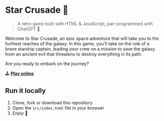 # Star Crusade 🚀

> A retro game built with HTML & JavaScript, pair-programmed with ChatGPT 🤖

Welcome to Star Crusade, an epic space adventure that will take you to the furthest reaches of the galaxy. In this game, you'll take on the role of a brave starship captain, leading your crew on a mission to save the galaxy from an ancient evil that threatens to destroy everything in its path.

Are you ready to embark on the journey?

🕹️ [**Play online**](https://star-crusade.netlify.app)

## Run it locally

1. Clone, fork or download this repository
2. Open the `src/index.html` file in your browser
3. Enjoy 🔫
